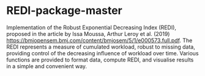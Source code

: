 # REDI-package-master
Implementation of the Robust Exponential Decreasing Index (REDI), proposed in the article by Issa Moussa, Arthur Leroy et al. (2019) <https://bmjopensem.bmj.com/content/bmjosem/5/1/e000573.full.pdf>.
The REDI represents a measure of cumulated workload, robust to missing data, providing control of the decreasing influence of workload over time. 
Various functions are provided to format data, compute REDI, and visualise results in a simple and convenient way.
